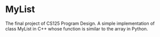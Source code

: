 # MyList
The final project of CS125 Program Design. 
A simple implementation of class MyList in C++ whose function is similar to the array in Python.
